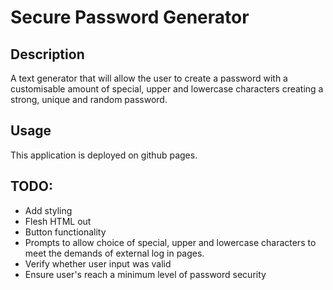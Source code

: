 # Secure Password Generator

## Description
A text generator that will allow the user to create a password with a customisable amount of special, upper and lowercase characters creating a strong, unique and random password.

## Usage
This application is deployed on github pages.

## TODO:
* Add styling
* Flesh HTML out
* Button functionality 
* Prompts to allow choice of special, upper and lowercase characters to meet the demands of external log in pages.
* Verify whether user input was valid
* Ensure user's reach a minimum level of password security
